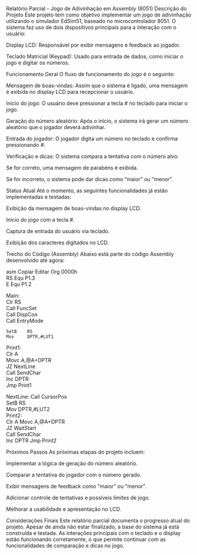 Relatório Parcial - Jogo de Adivinhação em Assembly (8051)
Descrição do Projeto
Este projeto tem como objetivo implementar um jogo de adivinhação utilizando o simulador EdSim51, baseado no microcontrolador 8051. O sistema faz uso de dois dispositivos principais para a interação com o usuário:

Display LCD: Responsável por exibir mensagens e feedback ao jogador.

Teclado Matricial (Keypad): Usado para entrada de dados, como iniciar o jogo e digitar os números.

Funcionamento Geral
O fluxo de funcionamento do jogo é o seguinte:

Mensagem de boas-vindas: Assim que o sistema é ligado, uma mensagem é exibida no display LCD para recepcionar o usuário.

Início do jogo: O usuário deve pressionar a tecla # no teclado para iniciar o jogo.

Geração do número aleatório: Após o início, o sistema irá gerar um número aleatório que o jogador deverá adivinhar.

Entrada do jogador: O jogador digita um número no teclado e confirma pressionando #.

Verificação e dicas: O sistema compara a tentativa com o número alvo:

Se for correto, uma mensagem de parabéns é exibida.

Se for incorreto, o sistema pode dar dicas como “maior” ou “menor”.

Status Atual
Até o momento, as seguintes funcionalidades já estão implementadas e testadas:

Exibição da mensagem de boas-vindas no display LCD.

Início do jogo com a tecla #.

Captura de entrada do usuário via teclado.

Exibição dos caracteres digitados no LCD.

Trecho do Código (Assembly)
Abaixo está parte do código Assembly desenvolvido até agora:

asm
Copiar
Editar
Org     0000h          
RS      Equ     P1.3           
E       Equ     P1.2           

Main:                                           
    Clr     RS                     
    Call    FuncSet         
    Call    DispCon         
    Call    EntryMode       
      
    SetB    RS              
    Mov     DPTR,#LUT1      
Print1:  
    Clr     A               
    Movc    A,@A+DPTR       
    JZ      NextLine        
    Call    SendChar        
    Inc     DPTR            
    Jmp     Print1          

NextLine:
    Call    CursorPos       
    SetB    RS              
    Mov     DPTR,#LUT2      
Print2:  
    Clr     A
    Movc    A,@A+DPTR       
    JZ      WaitStart       
    Call    SendChar        
    Inc     DPTR
    Jmp     Print2          

Próximos Passos
As próximas etapas do projeto incluem:

Implementar a lógica de geração do número aleatório.

Comparar a tentativa do jogador com o número gerado.

Exibir mensagens de feedback como "maior" ou "menor".

Adicionar controle de tentativas e possíveis limites de jogo.

Melhorar a usabilidade e apresentação no LCD.

Considerações Finais
Este relatório parcial documenta o progresso atual do projeto. Apesar de ainda não estar finalizado, a base do sistema já está construída e testada. As interações principais com o teclado e o display estão funcionando corretamente, o que permite continuar com as funcionalidades de comparação e dicas no jogo.
